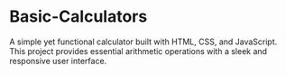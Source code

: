 # Basic-Calculators
A simple yet functional calculator built with HTML, CSS, and JavaScript. This project provides essential arithmetic operations with a sleek and responsive user interface.
